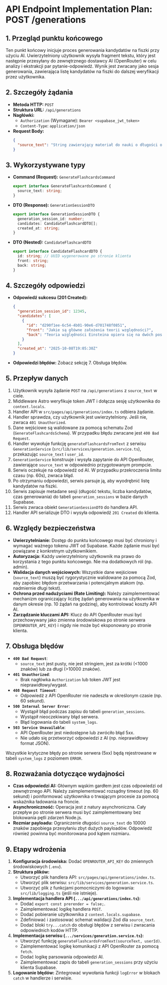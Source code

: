 # API Endpoint Implementation Plan: POST /generations

## 1. Przegląd punktu końcowego

Ten punkt końcowy inicjuje proces generowania kandydatów na fiszki przy użyciu AI. Uwierzytelniony użytkownik wysyła fragment tekstu, który jest następnie przesyłany do zewnętrznego dostawcy AI (OpenRouter) w celu analizy i ekstrakcji par pytanie-odpowiedź. Wynik jest zwracany jako sesja generowania, zawierająca listę kandydatów na fiszki do dalszej weryfikacji przez użytkownika.

## 2. Szczegóły żądania

- **Metoda HTTP:** `POST`
- **Struktura URL:** `/api/generations`
- **Nagłówki:**
  - `Authorization` (Wymagane): `Bearer <supabase_jwt_token>`
  - `Content-Type`: `application/json`
- **Request Body:**
  ```json
  {
    "source_text": "String zawierający materiał do nauki o długości od 1000 do 10000 znaków."
  }
  ```

## 3. Wykorzystywane typy

- **Command (Request):** `GenerateFlashcardsCommand`
  ```typescript
  export interface GenerateFlashcardsCommand {
    source_text: string;
  }
  ```
- **DTO (Response):** `GenerationSessionDTO`
  ```typescript
  export interface GenerationSessionDTO {
    generation_session_id: number;
    candidates: CandidateFlashcardDTO[];
    created_at: string;
  }
  ```
- **DTO (Nested):** `CandidateFlashcardDTO`
  ```typescript
  export interface CandidateFlashcardDTO {
    id: string; // UUID wygenerowane po stronie klienta
    front: string;
    back: string;
  }
  ```

## 4. Szczegóły odpowiedzi

- **Odpowiedź sukcesu (201 Created):**
  ```json
  {
    "generation_session_id": 12345,
    "candidates": [
      {
        "id": "d290f1ee-6c54-4b01-90e6-d701748f0851",
        "front": "Jakie są główne założenia teorii względności?",
        "back": "Teoria względności Einsteina opiera się na dwóch postulatach: stałości prędkości światła i zasadzie względności."
      }
    ],
    "created_at": "2025-10-08T19:05:30Z"
  }
  ```
- **Odpowiedzi błędów:** Zobacz sekcję 7. Obsługa błędów.

## 5. Przepływ danych

1.  Użytkownik wysyła żądanie `POST` na `/api/generations` z `source_text` w ciele.
2.  Middleware Astro weryfikuje token JWT i dołącza sesję użytkownika do `context.locals`.
3.  Handler API w `src/pages/api/generations/index.ts` odbiera żądanie.
4.  Handler sprawdza, czy użytkownik jest uwierzytelniony. Jeśli nie, zwraca `401 Unauthorized`.
5.  Dane wejściowe są walidowane za pomocą schematu Zod (`GenerateFlashcardsSchema`). W przypadku błędu zwracane jest `400 Bad Request`.
6.  Handler wywołuje funkcję `generateFlashcardsFromText` z serwisu `GenerationService` (`src/lib/services/generation.service.ts`), przekazując `source_text` i `user_id`.
7.  `GenerationService` konstruuje i wysyła zapytanie do API OpenRouter, zawierające `source_text` w odpowiednio przygotowanym prompcie.
8.  Serwis oczekuje na odpowiedź od AI. W przypadku przekroczenia limitu czasu (np. 60s), zwraca błąd.
9.  Po otrzymaniu odpowiedzi, serwis parsuje ją, aby wyodrębnić listę kandydatów na fiszki.
10. Serwis zapisuje metadane sesji (długość tekstu, liczba kandydatów, czas generowania) do tabeli `generation_sessions` w bazie danych Supabase.
11. Serwis zwraca obiekt `GenerationSessionDTO` do handlera API.
12. Handler API serializuje DTO i wysyła odpowiedź `201 Created` do klienta.

## 6. Względy bezpieczeństwa

- **Uwierzytelnianie:** Dostęp do punktu końcowego musi być chroniony i wymagać ważnego tokenu JWT od Supabase. Każde żądanie musi być powiązane z konkretnym użytkownikiem.
- **Autoryzacja:** Każdy uwierzytelniony użytkownik ma prawo do korzystania z tego punktu końcowego. Nie ma dodatkowych ról (np. admin).
- **Walidacja danych wejściowych:** Wszystkie dane wejściowe (`source_text`) muszą być rygorystycznie walidowane za pomocą Zod, aby zapobiec błędom przetwarzania i potencjalnym atakom (np. nadmiernie długi tekst).
- **Ochrona przed nadużyciami (Rate Limiting):** Należy zaimplementować mechanizm ograniczający liczbę żądań generowania na użytkownika w danym okresie (np. 10 żądań na godzinę), aby kontrolować koszty API AI.
- **Zarządzanie kluczami API:** Klucz do API OpenRouter musi być przechowywany jako zmienna środowiskowa po stronie serwera (`OPENROUTER_API_KEY`) i nigdy nie może być eksponowany po stronie klienta.

## 7. Obsługa błędów

- **`400 Bad Request`**:
  - `source_text` jest pusty, nie jest stringiem, jest za krótki (<1000 znaków) lub za długi (>10000 znaków).
- **`401 Unauthorized`**:
  - Brak nagłówka `Authorization` lub token JWT jest nieprawidłowy/wygasł.
- **`408 Request Timeout`**:
  - Odpowiedź z API OpenRouter nie nadeszła w określonym czasie (np. 60 sekund).
- **`500 Internal Server Error`**:
  - Wystąpił błąd podczas zapisu do tabeli `generation_sessions`.
  - Wystąpił nieoczekiwany błąd serwera.
  - Błąd logowania do tabeli `system_logs`.
- **`503 Service Unavailable`**:
  - API OpenRouter jest niedostępne lub zwróciło błąd 5xx.
  - Nie udało się przetworzyć odpowiedzi z AI (np. nieprawidłowy format JSON).

Wszystkie krytyczne błędy po stronie serwera (5xx) będą rejestrowane w tabeli `system_logs` z poziomem `ERROR`.

## 8. Rozważania dotyczące wydajności

- **Czas odpowiedzi AI:** Głównym wąskim gardłem jest czas odpowiedzi od zewnętrznego API. Należy zaimplementować rozsądny timeout (np. 60 sekund) i poinformować użytkownika o trwającym procesie za pomocą wskaźnika ładowania na froncie.
- **Asynchroniczność:** Operacja jest z natury asynchroniczna. Cały przepływ po stronie serwera musi być zaimplementowany bez blokowania pętli zdarzeń Node.js.
- **Rozmiar payloadu:** Ograniczenie długości `source_text` do 10000 znaków zapobiega przesyłaniu zbyt dużych payloadów. Odpowiedź również powinna być monitorowana pod kątem rozmiaru.

## 9. Etapy wdrożenia

1.  **Konfiguracja środowiska:** Dodać `OPENROUTER_API_KEY` do zmiennych środowiskowych (`.env`).
2.  **Struktura plików:**
    - Utworzyć plik handlera API: `src/pages/api/generations/index.ts`.
    - Utworzyć plik serwisu: `src/lib/services/generation.service.ts`.
    - Utworzyć plik z funkcjami pomocniczymi do logowania: `src/lib/logging.ts` (jeśli nie istnieje).
3.  **Implementacja handlera API (`.../api/generations/index.ts`):**
    - Dodać `export const prerender = false;`.
    - Zaimplementować logikę handlera `POST`.
    - Dodać pobieranie użytkownika z `context.locals.supabase`.
    - Zdefiniować i zastosować schemat walidacji Zod dla `source_text`.
    - Dodać bloki `try...catch` do obsługi błędów z serwisu i zwracania odpowiednich kodów HTTP.
4.  **Implementacja serwisu (`.../services/generation.service.ts`):**
    - Utworzyć funkcję `generateFlashcardsFromText(sourceText, userId)`.
    - Zaimplementować logikę komunikacji z API OpenRouter za pomocą `fetch`.
    - Dodać logikę parsowania odpowiedzi AI.
    - Zaimplementować zapis do tabeli `generation_sessions` przy użyciu klienta Supabase.
5.  **Logowanie błędów:** Zintegrować wywołania funkcji `logError` w blokach `catch` w handlerze i serwisie.
